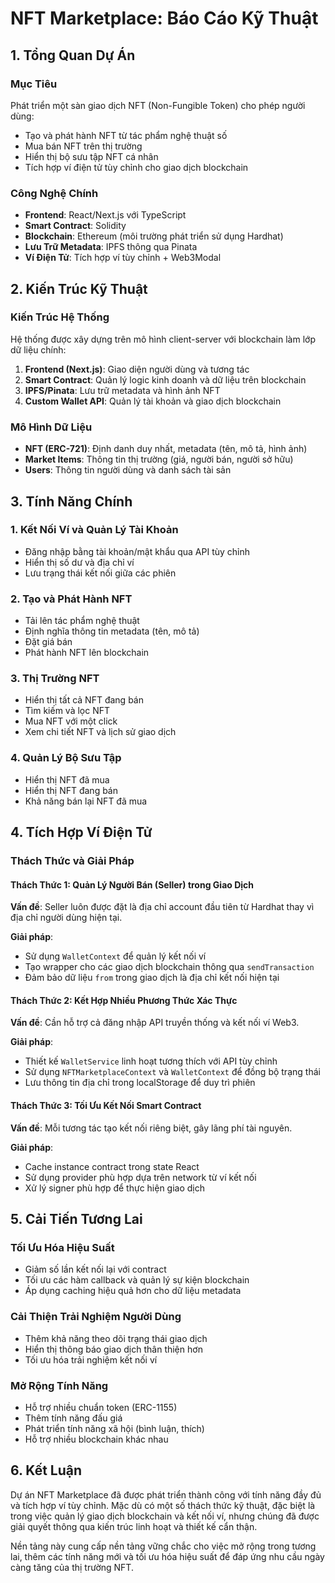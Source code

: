 # NFT Marketplace: Báo Cáo Kỹ Thuật

## 1. Tổng Quan Dự Án

### Mục Tiêu
Phát triển một sàn giao dịch NFT (Non-Fungible Token) cho phép người dùng:
- Tạo và phát hành NFT từ tác phẩm nghệ thuật số
- Mua bán NFT trên thị trường
- Hiển thị bộ sưu tập NFT cá nhân
- Tích hợp ví điện tử tùy chỉnh cho giao dịch blockchain

### Công Nghệ Chính
- **Frontend**: React/Next.js với TypeScript
- **Smart Contract**: Solidity
- **Blockchain**: Ethereum (môi trường phát triển sử dụng Hardhat)
- **Lưu Trữ Metadata**: IPFS thông qua Pinata
- **Ví Điện Tử**: Tích hợp ví tùy chỉnh + Web3Modal

## 2. Kiến Trúc Kỹ Thuật

### Kiến Trúc Hệ Thống
Hệ thống được xây dựng trên mô hình client-server với blockchain làm lớp dữ liệu chính:

1. **Frontend (Next.js)**: Giao diện người dùng và tương tác
2. **Smart Contract**: Quản lý logic kinh doanh và dữ liệu trên blockchain
3. **IPFS/Pinata**: Lưu trữ metadata và hình ảnh NFT
4. **Custom Wallet API**: Quản lý tài khoản và giao dịch blockchain

### Mô Hình Dữ Liệu
- **NFT (ERC-721)**: Định danh duy nhất, metadata (tên, mô tả, hình ảnh)
- **Market Items**: Thông tin thị trường (giá, người bán, người sở hữu)
- **Users**: Thông tin người dùng và danh sách tài sản

## 3. Tính Năng Chính

### 1. Kết Nối Ví và Quản Lý Tài Khoản
- Đăng nhập bằng tài khoản/mật khẩu qua API tùy chỉnh
- Hiển thị số dư và địa chỉ ví
- Lưu trạng thái kết nối giữa các phiên

### 2. Tạo và Phát Hành NFT
- Tải lên tác phẩm nghệ thuật
- Định nghĩa thông tin metadata (tên, mô tả)
- Đặt giá bán
- Phát hành NFT lên blockchain

### 3. Thị Trường NFT
- Hiển thị tất cả NFT đang bán
- Tìm kiếm và lọc NFT
- Mua NFT với một click
- Xem chi tiết NFT và lịch sử giao dịch

### 4. Quản Lý Bộ Sưu Tập
- Hiển thị NFT đã mua
- Hiển thị NFT đang bán
- Khả năng bán lại NFT đã mua

## 4. Tích Hợp Ví Điện Tử

### Thách Thức và Giải Pháp

#### Thách Thức 1: Quản Lý Người Bán (Seller) trong Giao Dịch
**Vấn đề**: Seller luôn được đặt là địa chỉ account đầu tiên từ Hardhat thay vì địa chỉ người dùng hiện tại.

**Giải pháp**:
- Sử dụng `WalletContext` để quản lý kết nối ví
- Tạo wrapper cho các giao dịch blockchain thông qua `sendTransaction`
- Đảm bảo dữ liệu `from` trong giao dịch là địa chỉ kết nối hiện tại

#### Thách Thức 2: Kết Hợp Nhiều Phương Thức Xác Thực
**Vấn đề**: Cần hỗ trợ cả đăng nhập API truyền thống và kết nối ví Web3.

**Giải pháp**:
- Thiết kế `WalletService` linh hoạt tương thích với API tùy chỉnh
- Sử dụng `NFTMarketplaceContext` và `WalletContext` để đồng bộ trạng thái
- Lưu thông tin địa chỉ trong localStorage để duy trì phiên

#### Thách Thức 3: Tối Ưu Kết Nối Smart Contract
**Vấn đề**: Mỗi tương tác tạo kết nối riêng biệt, gây lãng phí tài nguyên.

**Giải pháp**:
- Cache instance contract trong state React
- Sử dụng provider phù hợp dựa trên network từ ví kết nối
- Xử lý signer phù hợp để thực hiện giao dịch

## 5. Cải Tiến Tương Lai

### Tối Ưu Hóa Hiệu Suất
- Giảm số lần kết nối lại với contract
- Tối ưu các hàm callback và quản lý sự kiện blockchain
- Áp dụng caching hiệu quả hơn cho dữ liệu metadata

### Cải Thiện Trải Nghiệm Người Dùng
- Thêm khả năng theo dõi trạng thái giao dịch
- Hiển thị thông báo giao dịch thân thiện hơn
- Tối ưu hóa trải nghiệm kết nối ví

### Mở Rộng Tính Năng
- Hỗ trợ nhiều chuẩn token (ERC-1155)
- Thêm tính năng đấu giá
- Phát triển tính năng xã hội (bình luận, thích)
- Hỗ trợ nhiều blockchain khác nhau

## 6. Kết Luận

Dự án NFT Marketplace đã được phát triển thành công với tính năng đầy đủ và tích hợp ví tùy chỉnh. Mặc dù có một số thách thức kỹ thuật, đặc biệt là trong việc quản lý giao dịch blockchain và kết nối ví, nhưng chúng đã được giải quyết thông qua kiến trúc linh hoạt và thiết kế cẩn thận.

Nền tảng này cung cấp nền tảng vững chắc cho việc mở rộng trong tương lai, thêm các tính năng mới và tối ưu hóa hiệu suất để đáp ứng nhu cầu ngày càng tăng của thị trường NFT. 